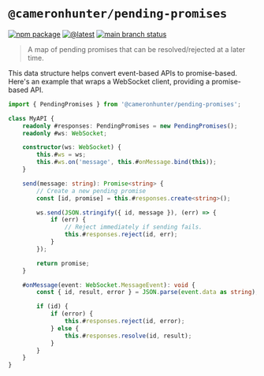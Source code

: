 # `@cameronhunter/pending-promises`

[![npm package](https://img.shields.io/npm/v/%40cameronhunter/pending-promises?logo=npm)](https://www.npmjs.com/package/@cameronhunter/pending-promises)
[![@latest](https://img.shields.io/github/actions/workflow/status/cameronhunter/pending-promises/post-release.yml?logo=npm&label=%40latest)](https://github.com/cameronhunter/pending-promises/actions/workflows/post-release.yml)
[![main branch status](https://img.shields.io/github/actions/workflow/status/cameronhunter/pending-promises/post-merge.yml?logo=github&label=main)](https://github.com/cameronhunter/pending-promises/actions/workflows/post-merge.yml)

> A map of pending promises that can be resolved/rejected at a later time.

This data structure helps convert event-based APIs to promise-based. Here's an
example that wraps a WebSocket client, providing a promise-based API.

```ts
import { PendingPromises } from '@cameronhunter/pending-promises';

class MyAPI {
    readonly #responses: PendingPromises = new PendingPromises();
    readonly #ws: WebSocket;

    constructor(ws: WebSocket) {
        this.#ws = ws;
        this.#ws.on('message', this.#onMessage.bind(this));
    }

    send(message: string): Promise<string> {
        // Create a new pending promise
        const [id, promise] = this.#responses.create<string>();

        ws.send(JSON.stringify({ id, message }), (err) => {
            if (err) {
                // Reject immediately if sending fails.
                this.#responses.reject(id, err);
            }
        });

        return promise;
    }

    #onMessage(event: WebSocket.MessageEvent): void {
        const { id, result, error } = JSON.parse(event.data as string);

        if (id) {
            if (error) {
                this.#responses.reject(id, error);
            } else {
                this.#responses.resolve(id, result);
            }
        }
    }
}
```
